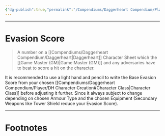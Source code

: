 ```yaml
---
{"dg-publish":true,"permalink":"/Compendiums/Daggerheart Compendium/Player/Evasion Score/","tags":["TTRPG"]}
---
```



---
# Evasion Score
> A number on a [[Compendiums/Daggerheart Compendium/Daggerheart\|Daggerheart]] Character Sheet which the [[Game Master (GM)\|Game Master (GM)]] and any adversaries have to beat to score a hit on the character.

It is recommended to use a light hand and pencil to write the Base Evasion Score from your chosen [[Compendiums/Daggerheart Compendium/Player/DH Character Creation#Character Class\|Character Class]] before adjusting it further. Since it always subject to change depending on chosen Armour Type and the chosen Equipment (Secondary Weapons like Tower Shield reduce your Evasion Score).


---
# Footnotes